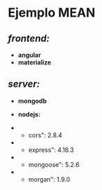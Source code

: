 Ejemplo MEAN
============
*frontend:*
---------
* **angular**
* **materialize**


*server:*
-------
* **mongodb**
* **nodejs:**

* * cors": 2.8.4
* * express": 4.16.3
* * mongoose": 5.2.6
* * morgan": 1.9.0
